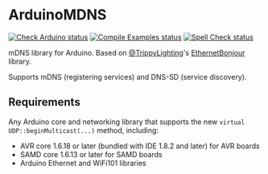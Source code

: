 # ArduinoMDNS

[![Check Arduino status](https://github.com/arduino-libraries/ArduinoMDNS/actions/workflows/check-arduino.yml/badge.svg)](https://github.com/arduino-libraries/ArduinoMDNS/actions/workflows/check-arduino.yml)
[![Compile Examples status](https://github.com/arduino-libraries/ArduinoMDNS/actions/workflows/compile-examples.yml/badge.svg)](https://github.com/arduino-libraries/ArduinoMDNS/actions/workflows/compile-examples.yml)
[![Spell Check status](https://github.com/arduino-libraries/ArduinoMDNS/actions/workflows/spell-check.yml/badge.svg)](https://github.com/arduino-libraries/ArduinoMDNS/actions/workflows/spell-check.yml)

mDNS library for Arduino. Based on [@TrippyLighting](https://github.com/TrippyLighting)'s [EthernetBonjour](https://github.com/TrippyLighting/EthernetBonjour) library.

Supports mDNS (registering services) and DNS-SD (service discovery).

## Requirements

Any Arduino core and networking library that supports the new `virtual` `UDP::beginMulticast(...)` method, including:

 * AVR core 1.6.18 or later (bundled with IDE 1.8.2 and later) for AVR boards
 * SAMD core 1.6.13 or later for SAMD boards
 * Arduino Ethernet and WiFi101 libraries
